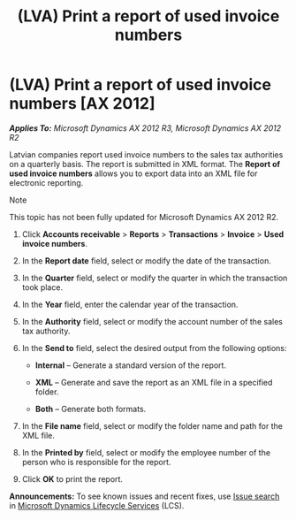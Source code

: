 ﻿---
title: (LVA) Print a report of used invoice numbers
TOCTitle: (LVA) Print a report of used invoice numbers
ms:assetid: 74070ab2-128f-4409-bf70-dee6028b0100
ms:mtpsurl: https://technet.microsoft.com/en-us/library/JJ721454(v=AX.60)
ms:contentKeyID: 49730232
ms.date: 04/18/2014
mtps_version: v=AX.60
---

# (LVA) Print a report of used invoice numbers [AX 2012]


_**Applies To:** Microsoft Dynamics AX 2012 R3, Microsoft Dynamics AX 2012 R2_

Latvian companies report used invoice numbers to the sales tax authorities on a quarterly basis. The report is submitted in XML format. The **Report of used invoice numbers** allows you to export data into an XML file for electronic reporting.


> [!NOTE]
> <P>This topic has not been fully updated for Microsoft Dynamics AX 2012 R2.</P>



1.  Click **Accounts receivable** \> **Reports** \> **Transactions** \> **Invoice** \> **Used invoice numbers**.

2.  In the **Report date** field, select or modify the date of the transaction.

3.  In the **Quarter** field, select or modify the quarter in which the transaction took place.

4.  In the **Year** field, enter the calendar year of the transaction.

5.  In the **Authority** field, select or modify the account number of the sales tax authority.

6.  In the **Send to** field, select the desired output from the following options:
    
      - **Internal** – Generate a standard version of the report.
    
      - **XML** – Generate and save the report as an XML file in a specified folder.
    
      - **Both** – Generate both formats.

7.  In the **File name** field, select or modify the folder name and path for the XML file.

8.  In the **Printed by** field, select or modify the employee number of the person who is responsible for the report.

9.  Click **OK** to print the report.

  
**Announcements:** To see known issues and recent fixes, use [Issue search](http://go.microsoft.com/fwlink/?linkid=389258) in [Microsoft Dynamics Lifecycle Services](http://go.microsoft.com/fwlink/?linkid=306505) (LCS).

